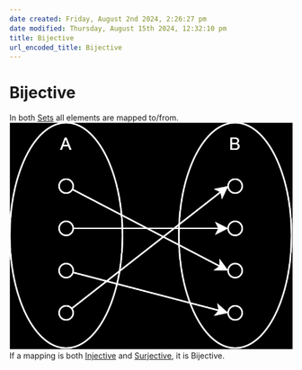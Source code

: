 ```yaml
---  
date created: Friday, August 2nd 2024, 2:26:27 pm  
date modified: Thursday, August 15th 2024, 12:32:10 pm  
title: Bijective  
url_encoded_title: Bijective  
---  
```

# Bijective  
In both [Sets](../Sets/Set.md) all elements are mapped to/from.  
![Bijective.svg](../_images/Bijective.svg)  
If a mapping is both [Injective](./Injective.md) and [Surjective](./Surjective.md), it is Bijective.